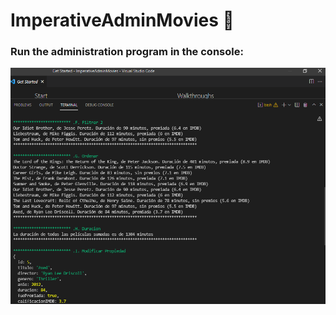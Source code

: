 # ImperativeAdminMovies :movie_camera:


### Run the administration program in the console:
![imagenes](https://github.com/celfiew/ImperativeAdminMovies/blob/main/ImperativeAdmMovie.PNG)
